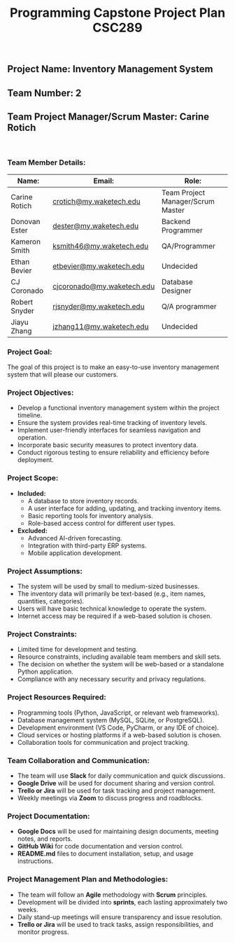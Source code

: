 <h1 style="text-align: center;">Programming Capstone Project Plan CSC289</h1>

<br>

## Project Name: Inventory Management System
## Team Number: 2
## Team Project Manager/Scrum Master: Carine Rotich

<br>

### Team Member Details:
|  Name: |Email:   |Role:   |
|---|---|---|
| Carine Rotich  |  crotich@my.waketech.edu    | Team Project Manager/Scrum Master  |
| Donovan Ester  |  dester@my.waketech.edu     |  Backend Programmer |
| Kameron Smith  |  ksmith46@my.waketech.edu   |  QA/Programmer |
| Ethan Bevier   |  etbevier@my.waketech.edu   |  Undecided |
| CJ Coronado    |  cjcoronado@my.waketech.edu |  Database Designer |
| Robert Snyder  |  rjsnyder@my.waketech.edu   |  Q/A programmer |
| Jiayu Zhang    | jzhang11@my.waketech.edu    |  Undecided |

### Project Goal:
The goal of this project is to make an easy-to-use inventory management system that will please our customers.

### Project Objectives:
- Develop a functional inventory management system within the project timeline.
- Ensure the system provides real-time tracking of inventory levels.
- Implement user-friendly interfaces for seamless navigation and operation.
- Incorporate basic security measures to protect inventory data.
- Conduct rigorous testing to ensure reliability and efficiency before deployment.

### Project Scope:
- **Included:**
  - A database to store inventory records.
  - A user interface for adding, updating, and tracking inventory items.
  - Basic reporting tools for inventory analysis.
  - Role-based access control for different user types.
- **Excluded:**
  - Advanced AI-driven forecasting.
  - Integration with third-party ERP systems.
  - Mobile application development.

### Project Assumptions:
- The system will be used by small to medium-sized businesses.
- The inventory data will primarily be text-based (e.g., item names, quantities, categories).
- Users will have basic technical knowledge to operate the system.
- Internet access may be required if a web-based solution is chosen.

### Project Constraints:
- Limited time for development and testing.
- Resource constraints, including available team members and skill sets.
- The decision on whether the system will be web-based or a standalone Python application.
- Compliance with any necessary security and privacy regulations.

### Project Resources Required:
- Programming tools (Python, JavaScript, or relevant web frameworks).
- Database management system (MySQL, SQLite, or PostgreSQL).
- Development environment (VS Code, PyCharm, or any IDE of choice).
- Cloud services or hosting platforms if a web-based solution is chosen.
- Collaboration tools for communication and project tracking.

### Team Collaboration and Communication:
- The team will use **Slack** for daily communication and quick discussions.
- **Google Drive** will be used for document sharing and version control.
- **Trello or Jira** will be used for task tracking and project management.
- Weekly meetings via **Zoom** to discuss progress and roadblocks.

### Project Documentation:
- **Google Docs** will be used for maintaining design documents, meeting notes, and reports.
- **GitHub Wiki** for code documentation and version control.
- **README.md** files to document installation, setup, and usage instructions.

### Project Management Plan and Methodologies:
- The team will follow an **Agile** methodology with **Scrum** principles.
- Development will be divided into **sprints**, each lasting approximately two weeks.
- Daily stand-up meetings will ensure transparency and issue resolution.
- **Trello or Jira** will be used to track tasks, assign responsibilities, and monitor progress.



